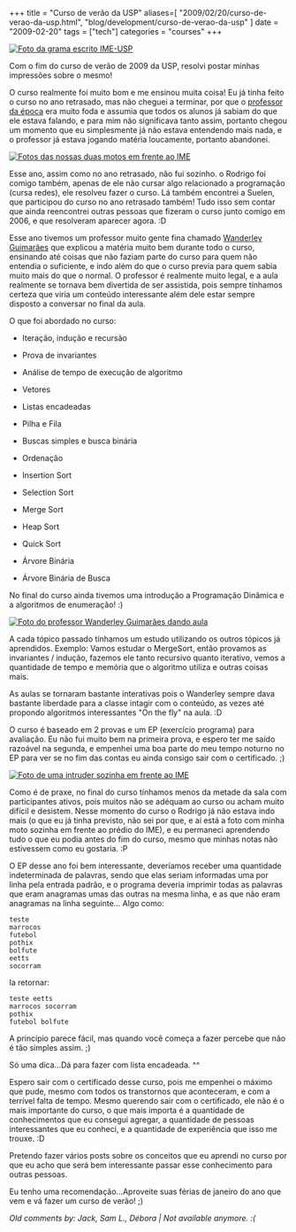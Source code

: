 +++
title = "Curso de verão da USP"
aliases=[
  "2009/02/20/curso-de-verao-da-usp.html",
  "blog/development/curso-de-verao-da-usp"
]
date = "2009-02-20"
tags = ["tech"]
categories = "courses"
+++

[![Foto da grama escrito IME-USP](/images/posts/curso_verao_ime.jpg "IME-USP")](/images/posts/curso_verao_ime.jpg "")

Com o fim do curso de verão de 2009 da USP, resolvi postar minhas
impressões sobre o mesmo!

O curso realmente foi muito bom e me ensinou muita coisa! Eu já tinha
feito o curso no ano retrasado, mas não cheguei a terminar, por que o
[professor da época](http://www.ime.usp.br/~rbrito/ "Rogério Brito")
era muito foda e assumia que todos os alunos já sabiam do que ele
estava falando, e para mim não significava tanto assim, portanto
chegou um momento que eu simplesmente já não estava entendendo mais
nada, e o professor já estava jogando matéria loucamente, portanto
abandonei.

[![Fotos das nossas duas motos em frente ao IME](/images/posts/curso_verao_intruders.jpg "Nossas motos em frente ao IME")](/images/posts/curso_verao_intruders.jpg "")

Esse ano, assim como no ano retrasado, não fui sozinho. o Rodrigo foi
comigo também, apenas de ele não cursar algo relacionado a programação
(cursa redes), ele resolveu fazer o curso. Lá também encontrei a
Suelen, que participou do curso no ano retrasado também! Tudo isso sem
contar que ainda reencontrei outras pessoas que fizeram o curso junto
comigo em 2006, e que resolveram aparecer agora. :D

Esse ano tivemos um professor muito gente fina chamado
[Wanderley Guimarães](http://www.ime.usp.br/~wander/ "Página do Wander") que
explicou a matéria muito bem durante todo o curso, ensinando até
coisas que não faziam parte do curso para quem não entendia o
suficiente, e indo além do que o curso previa para quem sabia muito
mais do que o normal. O professor é realmente muito legal, e a aula
realmente se tornava bem divertida de ser assistida, pois sempre
tínhamos certeza que viria um conteúdo interessante além dele estar
sempre disposto a conversar no final da aula.

O que foi abordado no curso:

* Iteração, indução e recursão
* Prova de invariantes
* Análise de tempo de execução de algoritmo
* Vetores
* Listas encadeadas
* Pilha e Fila
* Buscas simples e busca binária
* Ordenação
* Insertion Sort
* Selection Sort
* Merge Sort
* Heap Sort
* Quick Sort

* Árvore Binária
* Árvore Binária de Busca

No final do curso ainda tivemos uma introdução a Programação Dinâmica
e a algoritmos de enumeração! :)

[![Foto do professor Wanderley Guimarães dando aula](/images/posts/curso_verao_wanderley.jpg "Wanderley Guimarães")](/images/posts/curso_verao_wanderley.jpg "")

A cada tópico passado tínhamos um estudo utilizando os outros tópicos
já aprendidos. Exemplo: Vamos estudar o MergeSort, então provamos as
invariantes / indução, fazemos ele tanto recursivo quanto iterativo,
vemos a quantidade de tempo e memória que o algoritmo utiliza e outras
coisas mais.

As aulas se tornaram bastante interativas pois o Wanderley sempre dava
bastante liberdade para a classe intagir com o conteúdo, as vezes até
propondo algoritmos interessantes "On the fly" na aula. :D

O curso é baseado em 2 provas e um EP (exercício programa) para
avaliação. Eu não fui muito bem na primeira prova, e espero ter me
saído razoável na segunda, e empenhei uma boa parte do meu tempo
noturno no EP para ver se no fim das contas eu ainda consigo sair com
o certificado. ;)

[![Foto de uma intruder sozinha em frente ao IME](/images/posts/curso_verao_intruder.jpg "Minha moto sozinha")](/images/posts/curso_verao_intruder.jpg "")

Como é de praxe, no final do curso tínhamos menos da metade da sala
com participantes ativos, pois muitos não se adéquam ao curso ou acham
muito difícil e desistem. Nesse momento do curso o Rodrigo já não
estava indo mais (o que eu já tinha previsto, não sei por que, e aí
está a foto com minha moto sozinha em frente ao prédio do IME), e eu
permaneci aprendendo tudo o que eu podia antes do fim do curso, mesmo
que minhas notas não estivessem como eu gostaria. :P

O EP desse ano foi bem interessante, deveríamos receber uma quantidade
indeterminada de palavras, sendo que elas seriam informadas uma por
linha pela entrada padrão, e o programa deveria imprimir todas as
palavras que eram anagramas umas das outras na mesma linha, e as que
não eram anagramas na linha seguinte... Algo como:

```
teste
marrocos
futebol
pothix
bolfute
eetts
socorram
```

Ia retornar:

```
teste eetts
marrocos socorram
pothix
futebol bolfute
```

A princípio parece fácil, mas quando você começa a fazer percebe que
não é tão simples assim. ;)

Só uma dica...Dá para fazer com lista encadeada. ^^

Espero sair com o certificado desse curso, pois me empenhei o máximo
que pude, mesmo com todos os transtornos que aconteceram, e com a
terrível falta de tempo. Mesmo querendo sair com o certificado, ele
não é o mais importante do curso, o que mais importa é a quantidade de
conhecimentos que eu consegui agregar, a quantidade de pessoas
interessantes que eu conheci, e a quantidade de experiência que isso
me trouxe. :D

Pretendo fazer vários posts sobre os conceitos que eu aprendi no curso
por que eu acho que será bem interessante passar esse conhecimento
para outras pessoas.

Eu tenho uma recomendação...Aproveite suas férias de janeiro do ano
que vem e vá fazer um curso de verão! ;)



_Old comments by: Jack, Sam L., Débora | Not available anymore. :(_

